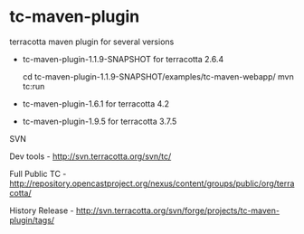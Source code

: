 tc-maven-plugin
===============

terracotta maven plugin for several versions

* tc-maven-plugin-1.1.9-SNAPSHOT for terracotta 2.6.4

    cd tc-maven-plugin-1.1.9-SNAPSHOT/examples/tc-maven-webapp/
    mvn tc:run

* tc-maven-plugin-1.6.1 for terracotta 4.2

* tc-maven-plugin-1.9.5 for terracotta 3.7.5

SVN

Dev tools - http://svn.terracotta.org/svn/tc/

Full Public TC - http://repository.opencastproject.org/nexus/content/groups/public/org/terracotta/

History Release - http://svn.terracotta.org/svn/forge/projects/tc-maven-plugin/tags/

